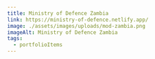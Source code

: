 ```yaml
---
title: Ministry of Defence Zambia
link: https://ministry-of-defence.netlify.app/
image: ./assets/images/uploads/mod-zambia.png
imageAlt: Ministry of Defence Zambia
tags:
  - portfolioItems
---
```

